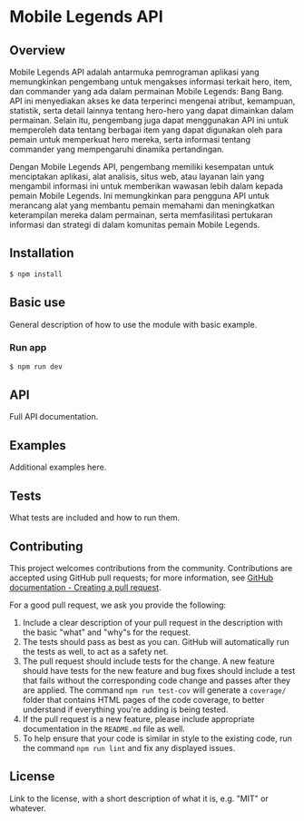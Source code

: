 # Mobile Legends API

## Overview

Mobile Legends API adalah antarmuka pemrograman aplikasi yang memungkinkan pengembang untuk mengakses informasi terkait hero, item, dan commander yang ada dalam permainan Mobile Legends: Bang Bang. API ini menyediakan akses ke data terperinci mengenai atribut, kemampuan, statistik, serta detail lainnya tentang hero-hero yang dapat dimainkan dalam permainan. Selain itu, pengembang juga dapat menggunakan API ini untuk memperoleh data tentang berbagai item yang dapat digunakan oleh para pemain untuk memperkuat hero mereka, serta informasi tentang commander yang mempengaruhi dinamika pertandingan.

Dengan Mobile Legends API, pengembang memiliki kesempatan untuk menciptakan aplikasi, alat analisis, situs web, atau layanan lain yang mengambil informasi ini untuk memberikan wawasan lebih dalam kepada pemain Mobile Legends. Ini memungkinkan para pengguna API untuk merancang alat yang membantu pemain memahami dan meningkatkan keterampilan mereka dalam permainan, serta memfasilitasi pertukaran informasi dan strategi di dalam komunitas pemain Mobile Legends.

## Installation

```bash
$ npm install
```

## Basic use

General description of how to use the module with basic example.  

### Run app

```bash
$ npm run dev
```

## API 

Full API documentation.  

## Examples

Additional examples here.

## Tests

What tests are included and how to run them. 

## Contributing

This project welcomes contributions from the community. Contributions are
accepted using GitHub pull requests; for more information, see 
[GitHub documentation - Creating a pull request](https://help.github.com/articles/creating-a-pull-request/).

For a good pull request, we ask you provide the following:

1. Include a clear description of your pull request in the description
   with the basic "what" and "why"s for the request.
2. The tests should pass as best as you can. GitHub will automatically run
   the tests as well, to act as a safety net.
3. The pull request should include tests for the change. A new feature should
   have tests for the new feature and bug fixes should include a test that fails
   without the corresponding code change and passes after they are applied.
   The command `npm run test-cov` will generate a `coverage/` folder that
   contains HTML pages of the code coverage, to better understand if everything
   you're adding is being tested.
4. If the pull request is a new feature, please include appropriate documentation 
   in the `README.md` file as well.
5. To help ensure that your code is similar in style to the existing code,
   run the command `npm run lint` and fix any displayed issues.

## License

Link to the license, with a short description of what it is, 
e.g. "MIT" or whatever.  
